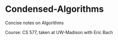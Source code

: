 # Condensed-Algorithms

Concise notes on Algorithms

Course: CS 577, taken at UW-Madison with Eric Bach
